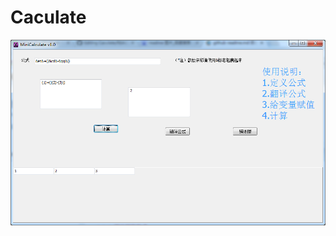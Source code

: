 # Caculate
![image](https://github.com/lengsolace/Caculate/blob/master/QQ%E6%88%AA%E5%9B%BE20171018105340.png)
